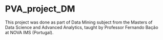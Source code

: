 # PVA_project_DM
 This project was done as part of Data Mining subject from the Masters of Data Science and Advanced Analytics, taught by Professor Fernando Bação at NOVA IMS (Portugal). 
